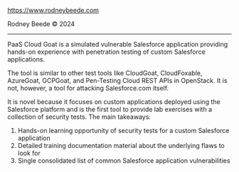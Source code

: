 https://www.rodneybeede.com

Rodney Beede © 2024

----

PaaS Cloud Goat is a simulated vulnerable Salesforce application providing hands-on experience with penetration testing of custom Salesforce applications.

The tool is similar to other test tools like CloudGoat, CloudFoxable, AzureGoat, GCPGoat, and Pen-Testing Cloud REST APIs in OpenStack. It is not, however, a tool for attacking Salesforce.com itself.

It is novel because it focuses on custom applications deployed using the Salesforce platform and is the first tool to provide lab exercises with a collection of security tests. The main takeaways:
1. Hands-on learning opportunity of security tests for a custom Salesforce application
2. Detailed training documentation material about the underlying flaws to look for
3. Single consolidated list of common Salesforce application vulnerabilities